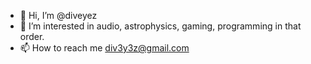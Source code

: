 - 👋 Hi, I’m @diveyez
- 👀 I’m interested in audio, astrophysics, gaming, programming in that order.
- 📫 How to reach me div3y3z@gmail.com
